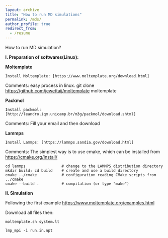 ```yaml
---
layout: archive
title: "How to run MD simulations"
permalink: /mds/
author_profile: true
redirect_from:
  - /resume
---
```


How to run MD simulation?

**I. Preparation of softwares(Linux):**

  **Moltemplate**

    Install Moltemplate: [https://www.moltemplate.org/download.html]

Comments: easy process in linux. git clone https://github.com/jewettaij/moltemplate moltemplate

  **Packmol**

    Install packmol: [http://leandro.iqm.unicamp.br/m3g/packmol/download.shtml]

Comments: Fill your email and then download

  **Lammps**

    Install Lammps: [https://lammps.sandia.gov/download.html]

Comments: The simplest way is to use cmake, which can be installed from https://cmake.org/install/


    cd lammps                # change to the LAMMPS distribution directory
    mkdir build; cd build    # create and use a build directory
    cmake ../cmake           # configuration reading CMake scripts from ../cmake
    cmake --build .          # compilation (or type "make")


**II. Simulation**

Following the first example https://www.moltemplate.org/examples.html 

  Download all files then:

    moltemplate.sh system.lt

    lmp_mpi -i run.in.npt